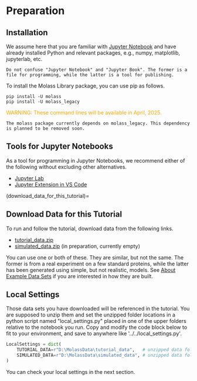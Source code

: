 # Preparation
## Installation

We assume here that you are familiar with [Jupyter Notebook](https://en.wikipedia.org/wiki/Project_Jupyter#Jupyter_Notebook) and have already installed Python and 
relevant packages, e.g., numpy, matplotlib, jupyterlab, etc.

```{note}
Do not confuse "Jupyter Notebook" and "Jupyter Book". The former is a file for programming, while the latter is a tool for publishing.
```

To install the Molass Library package, you can use pip as follows.

```
pip install -U molass
pip install -U molass_legacy
```

<font color="orange">WARNING: These command lines will be available in April, 2025.</font>

```{note}
The molass package currently depends on molass_legacy. This dependency is planned to be removed soon. 
```

## Tools for Jupyter Notebooks

As a tool for programming in Jupyter Notebooks, we recommend either of the following without excluding other alternatives.

* [Jupyter Lab](https://jupyter.org/)
* [Jupyter Extension in VS Code](https://code.visualstudio.com/docs/datascience/jupyter-notebooks)

(download_data_for_this_tutorial)=
## Download Data for this Tutorial

To run and follow the tutorial, download data from the following links.

* [tutorial_data.zip](../../data/tutorial_data.zip)
* [simulated_data.zip](../../data/simulated_data.zip)  (in preparation, currently empty)

You can use one or both of these. They are similar, but not the same. The former is from a real experiment on a few standard proteins, while the latter has been generated using simple, but not realistic, models. See [About Example Data Sets](about_example_data_sets) if you are interested in how they are built.

## Local Settings

Those data sets you have downloaded will be referenced in the tutorial. You are supposed to unzip them and set the unzipped folder locations in a python script named "local_settings.py" placed in one of the upper folders relative to the notebook you run. Copy and modify the code block below to fit to your environment, and save to anywhere like '../../local_settings.py'.

```python
LocalSettings = dict(
    TUTORIAL_DATA=r"D:\MolassData\tutorial_data",   # unzipped data folder
    SIMULATED_DATA=r"D:\MolassData\simulated_data", # unzipped data folder, optional
)
```

You can check your local settings in the next section.